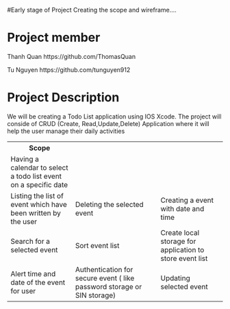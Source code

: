 #Early stage of Project 
Creating the scope and wireframe....
<h1> Project member </h1>
<p>  Thanh Quan https://github.com/ThomasQuan </p>
<p> Tu Nguyen https://github.com/tunguyen912 </p>
<h1> Project Description </h1>
<p> We will be creating a Todo List application using IOS Xcode. The project will conside of CRUD (Create, Read,Update,Delete) Application where it will help the user manage their daily activities  </p>
<p>  </p>
<tb>
<table>
  <tr>
    <th>Scope</th>
  </tr>
  <tr>
    <td>Having a calendar to select a todo list event on a specific date</td>
  </tr>
  <tr>
    <td>Listing the list of event which have been written by the user</td>
    <td>Deleting the selected event</td>
    <td>Creating a event with date and time</td>
  </tr>
  <tr>
    <td>Search for a selected event</td>
    <td>Sort event list</td>
    <td>Create local storage for application to store event list</td>
  </tr>
  <tr>
     <td>Alert time and date of the event for user</td>
    <td>Authentication for secure event ( like password storage or SIN storage) </td>
    <td>Updating selected event</td>
  </tr>
</table>
